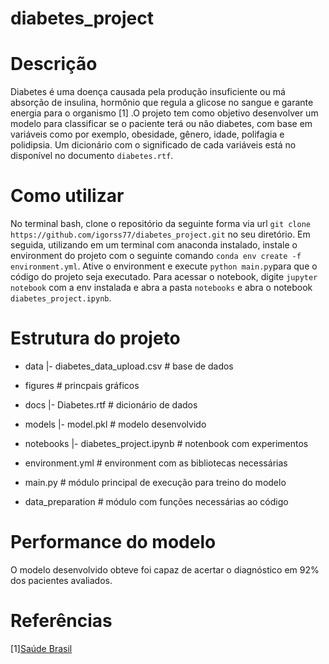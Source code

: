 # diabetes_project

# Descrição
Diabetes é uma doença causada pela produção insuficiente ou má absorção de insulina, hormônio que regula a glicose no sangue e garante energia para o organismo [1] .O projeto tem como objetivo desenvolver um modelo para classificar se o paciente terá ou não diabetes, com base em variáveis como por exemplo, obesidade, gênero, idade, polifagia e polidipsia. Um dicionário com o significado de cada variáveis está no disponível no documento `diabetes.rtf`.
# Como utilizar
No terminal bash,  clone o repositório da seguinte forma via url `git clone https://github.com/igorss77/diabetes_project.git` no seu diretório.
Em seguida, utilizando em um terminal com anaconda instalado, instale o environment do projeto com o seguinte comando `conda env create -f environment.yml`.
Ative o environment e execute `python main.py`para que o código do projeto seja executado.
Para acessar o notebook, digite `jupyter notebook` com a env instalada e abra a pasta `notebooks` e abra o notebook `diabetes_project.ipynb`.


# Estrutura do projeto

- data
|- diabetes_data_upload.csv  # base de dados

- figures  # princpais gráficos 
- docs
|- Diabetes.rtf  # dicionário de dados

- models
|- model.pkl  # modelo desenvolvido

- notebooks
|- diabetes_project.ipynb  # notenbook com experimentos  

- environment.yml # environment com as bibliotecas necessárias
- main.py # módulo principal de execução para treino do modelo
- data_preparation # módulo com funções necessárias ao código

# Performance do modelo

O modelo desenvolvido obteve foi capaz de acertar o diagnóstico em 92% dos pacientes avaliados. 

# Referências

[1][Saúde Brasil](http://antigo.saude.gov.br/saude-de-a-z/diabetes#:~:text=Diabetes%20%C3%A9%20uma%20doen%C3%A7a%20causada,das%20c%C3%A9lulas%20do%20nosso%20organismo.)  
